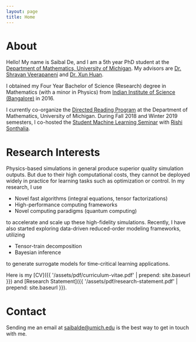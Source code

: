 ```yaml
---
layout: page
title: Home
---
```


# About

Hello! My name is Saibal De, and I am a 5th year PhD student at the [Department
of Mathematics, University of Michigan](https://lsa.umich.edu/math/). My
advisors are [Dr. Shravan Veerapaneni](http://www.math.lsa.umich.edu/~shravan/)
and [Dr. Xun Huan](http://rxhuan.com/).

I obtained my Four Year Bachelor of Science (Research) degree in Mathematics
(with a minor in Physics) from [Indian Institute of Science
(Bangalore)](https://iisc.ac.in/) in 2016.

I currently co-organize the [Directed Reading
Program](https://sites.google.com/umich.edu/drp) at the Department of
Mathematics, University of Michigan. During Fall 2018 and Winter 2019 semesters,
I co-hosted the [Student Machine Learning
Seminar](http://dept.math.lsa.umich.edu/seminars_events/events.php?eventdefid=98)
with [Rishi Sonthalia](https://sites.google.com/umich.edu/rsonthal/).

# Research Interests

Physics-based simulations in general produce superior quality simulation
outputs. But due to their high computational costs, they cannot be deployed
widely in practice for learning tasks such as optimization or control. In my
research, I use

*   Novel fast algorithms (integral equations, tensor factorizations)
*   High-performance computing frameworks
*   Novel computing paradigms (quantum computing)

to accelerate and scale up these high-fidelity simulations. Recently, I have
also started exploring data-driven reduced-order modeling frameworks, utilizing

*   Tensor-train decomposition
*   Bayesian inference

to generate surrogate models for time-critical learning applications.

Here is my [CV]({{ '/assets/pdf/curriculum-vitae.pdf' | prepend: site.baseurl
}}) and [Research Statement]({{ '/assets/pdf/research-statement.pdf' | prepend:
site.baseurl }}).

# Contact

Sending me an email at [saibalde@umich.edu](mailto:saibalde@umich.edu) is the
best way to get in touch with me.

